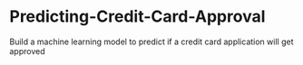 # Predicting-Credit-Card-Approval
Build a machine learning model to predict if a credit card application will get approved
